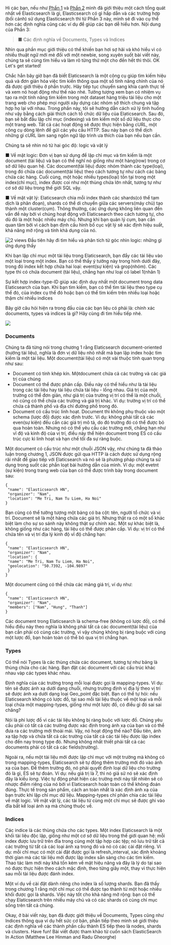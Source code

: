 Hi các bạn, nếu như [Phần 1](https://viblo.asia/p/elasticsearch-series-p1-gioi-thieu-ve-elasticsearch-Az45bYqQlxY) và [Phần 2](https://viblo.asia/p/elasticsearch-series-p2-gioi-thieu-ve-cac-truong-hop-su-dung-elasticsearch-pho-bien-bWrZnEGbKxw) mình đã giới thiệu một cách tổng quát nhất về Elasticsearch là gì, Elasticsearch có gì hấp dẫn và các trường hợp (bối cảnh) sử dụng Elasticsearch thì từ Phần 3 này, mình sẽ đi vào cụ thể hơn các định nghĩa cũng các ví dụ để giúp các bạn dễ hiểu hơn.
Nội dung của Phần 3:

> ■ Các định nghĩa về Documents, Types và Indices 

Nhìn qua phần mục giới thiệu có thể khiến bạn hơi sợ hãi và khó hiểu vì có nhiều thuật ngữ mới mẻ đối với một newbie, song xuyên suốt bài viết này, chúng ta sẽ cùng tìm hiểu và làm rõ từng thứ một cho đến hết thì thôi. OK Let's get started!

Chắc hẳn bây giờ bạn đã biết Elaticsearch là một công cụ giúp tìm kiếm hiệu quả và đơn giản hóa việc tìm kiến thông qua một số tính năng chính của nó đã được giới thiệu ở phần trước. Hãy tiếp tục chuyển sang khía cạnh thực tế và xem nó hoạt động như thế nào nhé. Tưởng tượng xem bạn có nhiệm vụ tạo ra một tính năng tìm kiếm trong một dataset hàng triệu tài liệu cho một trang web cho phép mọi người xây dựng các nhóm sở thích chung và tập hợp họ lại với nhau. 
Trong phần này, tôi sẽ hướng dẫn cách xử lý tình huống như vậy bằng cách giải thích cách tổ chức dữ liệu của Elaticsearch. Sau đó, bạn sẽ bắt đầu lập chỉ mục (indexing) và tìm kiếm một số dữ liệu thực cho một trang web. Tất cả các hoạt động sẽ được thực hiện bằng cURL, một công cụ dòng lệnh để gửi các yêu cầu HTTP. Sau này bạn có thể dịch những gì cURL làm sang ngôn ngữ lập trình ưa thích của bạn nếu bạn cần. 

Chúng ta sẽ nhìn nó từ hai góc độ: logic và vật lý

■ Về mặt logic: 
Đơn vị bạn sử dụng để lập chỉ mục và tìm kiếm là một document (tài liệu) và bạn có thể nghĩ nó giống như một hàng(row) trong cơ sở dữ liệu quan hệ. Các document(tài liệu) được nhóm thành các type(loại), trong đó chứa các document(tài liệu) theo cách tương tự như cách các bảng chứa các hàng. Cuối cùng, một hoặc nhiều types(loại) tồn tại trong một index(chỉ mục), index được coi như một thùng chứa lớn nhất, tương tự như cơ sở dữ liệu trong thế giới SQL vậy.

■ Về mặt vật lý:
Elaticsearch chia mỗi index thành các shards(có thể tạm dịch là phân đoạn), shards có thể di chuyển giữa các servers(máy chủ) tạo thành một cluster(cụm). Thông thường, các ứng dụng không liên quan đến vấn đề này bởi vì chúng hoạt động với Elaticsearch theo cách tương tự, cho dù đó là một hoặc nhiều máy chủ.
Nhưng khi bạn quản lý cụm, bạn cần quan tâm bởi vì cách bạn định cấu hình bố cục vật lý sẽ xác định hiệu suất, khả năng mở rộng và tính khả dụng của nó.

![2 views](https://images.viblo.asia/7dfa9e17-4851-4019-a715-f36f9f781ded.jpg)
Đầu tiên hãy đi tìm hiểu và phân tích từ góc nhìn logic: những gì ứng dụng thấy

Khi bạn lập chỉ mục một tài liệu trong Elaticsearch, bạn đẩy các tài liệu vào một loại trong một index. Bạn có thể thấy ý tưởng này trong hình dưới đây, trong đó index kết hợp chứa hai loại: event(sự kiện) và grop(nhóm). Các type thì có chứa document (tài liệu), chẳng hạn như loại có label 1(nhãn 1)

Sự kết hợp index-type-ID giúp xác định duy nhất một document trong data Elaticsearch của bạn. Khi bạn tìm kiếm, bạn có thể tìm tài liệu theo type cụ thể đó, của index cụ thể đó hoặc bạn có thể tìm kiếm trên nhiều loại hoặc thậm chí nhiều indices

Bây giờ câu hỏi hiện ra trong đầu của các bạn liệu có phải là: chính xác documents, types và indices là gì? Hãy cùng đi tìm hiểu tiếp nhé.

![](https://images.viblo.asia/9cb9bca6-cd0d-4dc1-9a61-87ae7323a936.jpg)

### Documents
Chúng ta đã từng nói trong chương 1 rằng Elaticsearch document-oriented (hướng tài liệu), nghĩa là đơn vị dữ liệu nhỏ nhất mà bạn lập index hoặc tìm kiếm là một tài liệu. Một document(tài liệu) có một vài thuộc tính quan trọng như sau:

* Document có tính khép kín. Mộtdocument chứa cả các trường và các giá trị của chúng
* Document có thể được phân cấp. Điều này có thể hiểu như là tài liệu trong các tài liệu hay tài liệu chứa tài liệu - lồng nhau. Giá trị của một trường có thể đơn giản, như giá trị của trường vị trí có thể là một chuỗi, nó cũng có thể chứa các trường và giá trị khác. Ví dụ: trường vị trí có thể chứa cả thành phố và địa chỉ đường phố trong đó.
* Document có cấu trúc linh hoạt. Document thì không phụ thuộc vào một schema (lược đồ) được xác định trước. Ví dụ: không phải tất cả các even(sự kiện) đều cần các giá trị mô tả, do đó trường đó có thể được bỏ qua hoàn toàn. Nhưng nó có thể yêu cầu các trường mới, chẳng hạn như vĩ độ và kinh độ của vị trí, điều này thể hiện document trong ES có cấu trúc cực kì linh hoạt và hạn chế tối đa sự ràng buộc.

Một document có cấu trúc như một chuỗi JSON vậy, như chúng ta đã thảo luận trong chương 1, JSON được gửi qua HTTP là cách được sử dụng rộng rãi nhất để giao tiếp với Elaticsearch và nó sẽ là phương pháp chúng ta sử dụng trong suốt các phần loạt bài hướng dẫn của mình. Ví dụ: một evetnt (sự kiện) trong trang web của bạn có thể được trình bày trong document sau:
```
{
 "name": "Elasticsearch HN",
 "organizer": "Nam",
 "location": "Me Tri, Nam Tu Liem, Ha Noi"
}
```

Bạn cũng có thể tưởng tượng một bảng có ba cột: tên, người tổ chức và vị trí. Document sẽ là một hàng chứa các giá trị. Nhưng thật ra có một số khác biệt làm cho sự so sánh này không thật sự chính xác. Một sự khác biệt là, không giống như các hàng, tài liệu có thể được phân cấp. Ví dụ: vị trí có thể chứa tên và vị trí địa lý kinh độ vĩ độ chẳng hạn:
```
{
 "name": "Elasticsearch HN",
 "organizer": "Nam",
 "location": {
 "name": "Me Tri, Nam Tu Liem, Ha Noi",
 "geolocation": "50.7392, -104.9897"
 }
}
```
Một document cũng có thể chứa các mảng giá trị, ví dụ như:
```
{
 "name": "Elasticsearch HN",
 "organizer": "Nam",
 "members": ["Nam", "Hung", "Thanh"]
}
```

Các document trong Elaticsearch là schema-free (không có lược đồ), có thể hiểu điều này theo nghĩa là không phải tất cả các document(tài liệu) của bạn cần phải có cùng các trường, vì vậy chúng không bị ràng buộc với cùng một lược đồ, bạn hoàn toàn có thể bỏ qua vị trí chẳng hạn.

### Types

Có thể nói Types là các thùng chứa các document, tương tự như bảng là thùng chứa cho các hàng. Bạn đặt các document với các cấu trúc khác nhau vàp các types khác nhau.

Định nghĩa của các trường trong mỗi loại được gọi là mapping-types. Ví dụ: tên sẽ được ánh xạ dưới dạng chuỗi, nhưng trường định vị địa lý theo vị trí sẽ được ánh xạ dưới dạng loại Geo_point đặc biệt.
Bạn có thể tự hỏi: nếu Elaticsearch không có lược đồ, tại sao mỗi tài liệu thuộc về một loại và mỗi loại chứa một mapping-types, giống như một lược đồ, có điều gì đó sai sai chăng?

Nói là phi lược đồ vì các tài liệu không bị ràng buộc với lược đồ. Chúng yêu cầu phải có tất cả các trường được xác định trong ánh xạ của bạn và có thể đưa ra các trường mới thoải mái. Vậy, nó hoạt động thế nào? Đầu tiên, ánh xạ tập hợp và  chứa tất cả các trường của tất cả các tài liệu được lập index cho đến nay trong type đó. Nhưng không nhất thiết phải tất cả các documents phải có tất cả các fields(trường).

Ngoài ra, nếu một tài liệu mới được lập chỉ mục với một trường mà không có trong mapping-types, Elaticsearch sẽ tự động thêm trường mới đó vào ánh xạ của bạn. Để thêm trường đó, nó phải quyết định loại dữ liệu cho trường đó là gì, ES sẽ tự đoán. Ví dụ: nếu giá trị là 7, thì nó giả sử nó sẽ xác định đây là kiểu *long*. Việc tự động phát hiện các trường mới này tất nhiên sẽ có nhược điểm riêng của nó bởi vì Elaticsearch hoàn toàn có thể không đoán đúng. Thực tế trong sản phẩm, cách an toàn nhất là xác định ánh xạ của bạn trước khi lập chỉ mục dữ liệu.
Mapping-types chỉ phân chia các tài liệu về mặt logic. Về mặt vật lý, các tài liệu từ cùng một chỉ mục sẽ được ghi vào đĩa bất kể loại ánh xạ mà chúng thuộc về.

### Indices

Các indice là các thùng chứa cho các types. Một index Elaticsearch là một khối tài liệu độc lập, giống như một cơ sở dữ liệu trong thế giới quan hệ: mỗi index được lưu trữ trên đĩa trong cùng một tập hợp các tệp; nó lưu trữ tất cả các trường từ tất cả các loại ánh xạ trong đó và nó có các cài đặt riêng. Ví dụ: mỗi chỉ mục có một cài đặt được gọi là refresh_interval, xác định khoảng thời gian mà các tài liệu mới được lập index sẵn sàng cho các tìm kiếm. Thao tác làm mới này khá tốn kém về mặt hiệu năng và đây là lý do tại sao nó được thực hiện theo cách mặc định, theo từng giây một, thay vì thực hiện sau mỗi tài liệu được đánh index.

Một ví dụ về cài đặt dành riêng cho index là số lượng shards. Bạn đã thấy trong chương 1 rằng một chỉ mục có thể được tạo thành từ một hoặc nhiều khối được gọi là shards. Việc này tốt cho khả năng mở rộng: bạn có thể chạy Elaticsearch trên nhiều máy chủ và có các shards có cùng chỉ mục sống trên tất cả chúng.

Okay, ở bài viết này, bạn đã được giới thiệu về Documents, Types cũng như Indices thông qua ví dụ hết sức cơ bản, phần tiếp theo mình sẽ giới thiệu các định nghĩa về các thành phần cấu thành ES tiếp theo là nodes, shards và clusters. Have fun!
Bài viết được tham khảo từ cuốn sách ElasticSearch In Action (Matthew Lee Hinman and Radu Gheorghe)